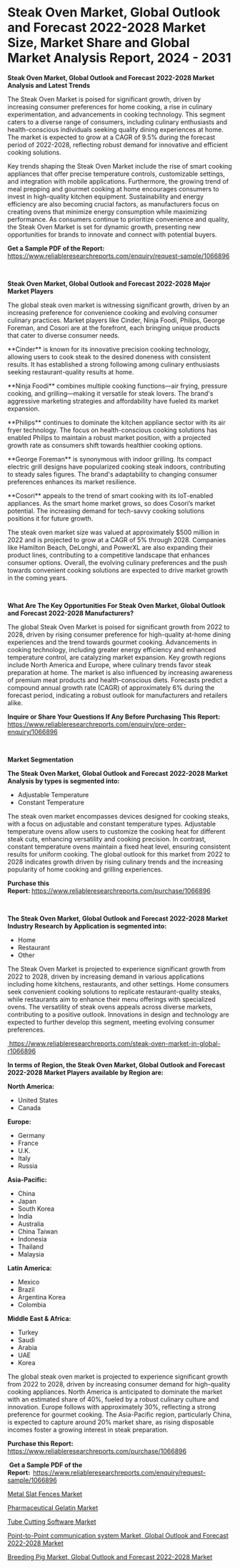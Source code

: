 <p><h1>Steak Oven Market, Global Outlook and Forecast 2022-2028 Market Size, Market Share and Global Market Analysis Report, 2024 - 2031</h1></p><p><strong>Steak Oven Market, Global Outlook and Forecast 2022-2028 Market Analysis and Latest Trends</strong></p>
<p><p>The Steak Oven Market is poised for significant growth, driven by increasing consumer preferences for home cooking, a rise in culinary experimentation, and advancements in cooking technology. This segment caters to a diverse range of consumers, including culinary enthusiasts and health-conscious individuals seeking quality dining experiences at home. The market is expected to grow at a CAGR of 9.5% during the forecast period of 2022-2028, reflecting robust demand for innovative and efficient cooking solutions.</p><p>Key trends shaping the Steak Oven Market include the rise of smart cooking appliances that offer precise temperature controls, customizable settings, and integration with mobile applications. Furthermore, the growing trend of meal prepping and gourmet cooking at home encourages consumers to invest in high-quality kitchen equipment. Sustainability and energy efficiency are also becoming crucial factors, as manufacturers focus on creating ovens that minimize energy consumption while maximizing performance. As consumers continue to prioritize convenience and quality, the Steak Oven Market is set for dynamic growth, presenting new opportunities for brands to innovate and connect with potential buyers.</p></p>
<p><strong>Get a Sample PDF of the Report:&nbsp;</strong> <a href="https://www.reliableresearchreports.com/enquiry/request-sample/1066896">https://www.reliableresearchreports.com/enquiry/request-sample/1066896</a></p>
<p>&nbsp;</p>
<p><strong>Steak Oven Market, Global Outlook and Forecast 2022-2028 Major Market Players</strong></p>
<p><p>The global steak oven market is witnessing significant growth, driven by an increasing preference for convenience cooking and evolving consumer culinary practices. Market players like Cinder, Ninja Foodi, Philips, George Foreman, and Cosori are at the forefront, each bringing unique products that cater to diverse consumer needs.</p><p>**Cinder** is known for its innovative precision cooking technology, allowing users to cook steak to the desired doneness with consistent results. It has established a strong following among culinary enthusiasts seeking restaurant-quality results at home. </p><p>**Ninja Foodi** combines multiple cooking functions—air frying, pressure cooking, and grilling—making it versatile for steak lovers. The brand's aggressive marketing strategies and affordability have fueled its market expansion.</p><p>**Philips** continues to dominate the kitchen appliance sector with its air fryer technology. The focus on health-conscious cooking solutions has enabled Philips to maintain a robust market position, with a projected growth rate as consumers shift towards healthier cooking options.</p><p>**George Foreman** is synonymous with indoor grilling. Its compact electric grill designs have popularized cooking steak indoors, contributing to steady sales figures. The brand's adaptability to changing consumer preferences enhances its market resilience.</p><p>**Cosori** appeals to the trend of smart cooking with its IoT-enabled appliances. As the smart home market grows, so does Cosori’s market potential. The increasing demand for tech-savvy cooking solutions positions it for future growth.</p><p>The steak oven market size was valued at approximately $500 million in 2022 and is projected to grow at a CAGR of 5% through 2028. Companies like Hamilton Beach, DeLonghi, and PowerXL are also expanding their product lines, contributing to a competitive landscape that enhances consumer options. Overall, the evolving culinary preferences and the push towards convenient cooking solutions are expected to drive market growth in the coming years.</p></p>
<p>&nbsp;</p>
<p><strong>What Are The Key Opportunities For Steak Oven Market, Global Outlook and Forecast 2022-2028 Manufacturers?</strong></p>
<p><p>The global Steak Oven Market is poised for significant growth from 2022 to 2028, driven by rising consumer preference for high-quality at-home dining experiences and the trend towards gourmet cooking. Advancements in cooking technology, including greater energy efficiency and enhanced temperature control, are catalyzing market expansion. Key growth regions include North America and Europe, where culinary trends favor steak preparation at home. The market is also influenced by increasing awareness of premium meat products and health-conscious diets. Forecasts predict a compound annual growth rate (CAGR) of approximately 6% during the forecast period, indicating a robust outlook for manufacturers and retailers alike.</p></p>
<p><strong>Inquire or Share Your Questions If Any Before Purchasing This Report:</strong> <a href="https://www.reliableresearchreports.com/enquiry/pre-order-enquiry/1066896">https://www.reliableresearchreports.com/enquiry/pre-order-enquiry/1066896</a></p>
<p>&nbsp;</p>
<p><strong>Market Segmentation</strong></p>
<p><strong>The Steak Oven Market, Global Outlook and Forecast 2022-2028 Market Analysis by types is segmented into:</strong></p>
<p><ul><li>Adjustable Temperature</li><li>Constant Temperature</li></ul></p>
<p><p>The steak oven market encompasses devices designed for cooking steaks, with a focus on adjustable and constant temperature types. Adjustable temperature ovens allow users to customize the cooking heat for different steak cuts, enhancing versatility and cooking precision. In contrast, constant temperature ovens maintain a fixed heat level, ensuring consistent results for uniform cooking. The global outlook for this market from 2022 to 2028 indicates growth driven by rising culinary trends and the increasing popularity of home cooking and grilling experiences.</p></p>
<p><strong>Purchase this Report:&nbsp;</strong><a href="https://www.reliableresearchreports.com/purchase/1066896">https://www.reliableresearchreports.com/purchase/1066896</a></p>
<p>&nbsp;</p>
<p><strong>The Steak Oven Market, Global Outlook and Forecast 2022-2028 Market Industry Research by Application is segmented into:</strong></p>
<p><ul><li>Home</li><li>Restaurant</li><li>Other</li></ul></p>
<p><p>The Steak Oven Market is projected to experience significant growth from 2022 to 2028, driven by increasing demand in various applications including home kitchens, restaurants, and other settings. Home consumers seek convenient cooking solutions to replicate restaurant-quality steaks, while restaurants aim to enhance their menu offerings with specialized ovens. The versatility of steak ovens appeals across diverse markets, contributing to a positive outlook. Innovations in design and technology are expected to further develop this segment, meeting evolving consumer preferences.</p></p>
<p><a href="https://www.reliableresearchreports.com/steak-oven-market-in-global-r1066896">&nbsp;https://www.reliableresearchreports.com/steak-oven-market-in-global-r1066896</a></p>
<p><strong>In terms of Region, the Steak Oven Market, Global Outlook and Forecast 2022-2028 Market Players available by Region are:</strong></p>
<p>
    <p> <strong> North America: </strong>
        <ul>
            <li>United States</li>
            <li>Canada</li>
        </ul>
        </p> 
    <p> <strong> Europe: </strong>
        <ul>
            <li>Germany</li>
            <li>France</li>
            <li>U.K.</li>
            <li>Italy</li>
            <li>Russia</li>
        </ul>
        </p> 
    <p> <strong> Asia-Pacific: </strong>
        <ul>
            <li>China</li>
            <li>Japan</li>
            <li>South Korea</li>
            <li>India</li>
            <li>Australia</li>
            <li>China Taiwan</li>
            <li>Indonesia</li>
            <li>Thailand</li>
            <li>Malaysia</li>
        </ul>
        </p> 
    <p> <strong> Latin America: </strong>
        <ul>
            <li>Mexico</li>
            <li>Brazil</li>
            <li>Argentina Korea</li>
            <li>Colombia</li>
        </ul>
        </p> 
    <p> <strong> Middle East & Africa: </strong>
        <ul>
            <li>Turkey</li>
            <li>Saudi</li>
            <li>Arabia</li>
            <li>UAE</li>
            <li>Korea</li>
        </ul>
    </p>
    </p>
<p><p>The global steak oven market is projected to experience significant growth from 2022 to 2028, driven by increasing consumer demand for high-quality cooking appliances. North America is anticipated to dominate the market with an estimated share of 40%, fueled by a robust culinary culture and innovation. Europe follows with approximately 30%, reflecting a strong preference for gourmet cooking. The Asia-Pacific region, particularly China, is expected to capture around 20% market share, as rising disposable incomes foster a growing interest in steak preparation.</p></p>
<p><strong>Purchase this Report: </strong><a href="https://www.reliableresearchreports.com/purchase/1066896">https://www.reliableresearchreports.com/purchase/1066896</a></p>
<p>&nbsp;<strong>Get a Sample PDF of the Report:&nbsp;&nbsp;</strong><a href="https://www.reliableresearchreports.com/enquiry/request-sample/1066896">https://www.reliableresearchreports.com/enquiry/request-sample/1066896</a></p>
<p><strong></strong></p>
<p><p><a href="https://medium.com/@ryan.wilson8778/the-global-market-overview-of-the-metal-slat-fences-market-provides-a-unique-perspective-on-the-867d805cd0e5">Metal Slat Fences Market</a></p><p><a href="https://issuu.com/reportprime-2/docs/pharmaceutical-gelatin-market-size-_ff4932d6626294">Pharmaceutical Gelatin Market</a></p><p><a href="https://www.linkedin.com/pulse/tube-cutting-software-market-share-analysis-growth-trends-ch8cf?trackingId=1EqYX7evSxu7UgKpmH9WQA%3D%3D">Tube Cutting Software Market</a></p><p><a href="https://github.com/KamrulHadi87/Market-Research-Report-List-1/blob/main/point-to-point-communication-system-market-global-outlook-and-forecast-2022-2028-market.md">Point-to-Point communication system Market, Global Outlook and Forecast 2022-2028 Market</a></p><p><a href="https://github.com/ChiragRp1/Market-Research-Report-List-6/blob/main/breeding-pig-market-global-outlook-and-forecast-2022-2028-market.md">Breeding Pig Market, Global Outlook and Forecast 2022-2028 Market</a></p></p>